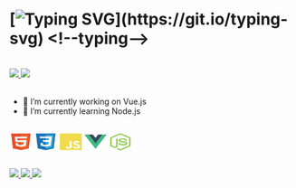 # [![Typing SVG](https://readme-typing-svg.herokuapp.com/?color=e83d84&size=35&center=true&vCenter=true&width=1000&lines=Hello!+My+name+is+Nicole+Ferreira+Mello;I'm+15+years+old;I+am+from+Joinville,+SC;Be+Welcome!)](https://git.io/typing-svg) <!--typing-->

<br>

<div>
  <a href="https://github.com/nicolefemello">
    <img height=200 src="https://github-readme-stats.vercel.app/api?username=nicolefemello&bg_color=30,e96443,904e95&title_color=fff&text_color=fff" />
  </a>
  <a href="https://github.com/nicolefemello">
    <img height=200 src="https://github-readme-stats.vercel.app/api/top-langs/?username=nicolefemello&layout=donut&bg_color=141424&title_color=e83d84&text_color=8ef5fa&icon_color=2596be)](https://github.com/nicolefemello/nicolefemello"/>
  </a>
</div> <!--info-->

<br>

- 🔭 I’m currently working on Vue.js
- 🌱 I’m currently learning Node.js
<!--bio-->
<br>    

<div style="display: inline_block">
  <img alt="HTML" height="30" width="40" src="workflows/src/html.svg">
  <img alt="CSS" height="30" width="40" src="workflows/src/css.svg">
  <img alt="JavaScript" height="30" width="40" src="workflows/src/javascript.svg">
  <img alt="Vue.js" height="30" width="40" src="workflows/src/vue.svg">
  <img alt="Node.js" height="30" width="40" src="workflows/src/node.svg">
  <div><!--tecnologias-->

##

<div> 
  <a href ="mailto:nicfmello@gmail.com">
    <img src="https://img.shields.io/badge/-Gmail-%23333?style=for-the-badge&logo=gmail&logoColor=white" target="_blank">
  </a>
  <a href="https://instagram.com/nicolefemello" target="_blank">
    <img src="https://img.shields.io/badge/-Instagram-%23E4405F?style=for-the-badge&logo=instagram&logoColor=white" target="_blank">
  </a>
  <a href="https://www.linkedin.com/in/nicole-ferreira-mello-3360172bb/a" target="_blank">
    <img src="https://img.shields.io/badge/-LinkedIn-%230077B5?style=for-the-badge&logo=linkedin&logoColor=white" target="_blank">
  </a> 
</div> <!--contact-->

##
